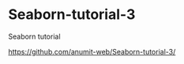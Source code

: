# Seaborn-tutorial-3
Seaborn tutorial

https://github.com/anumit-web/Seaborn-tutorial-3/












